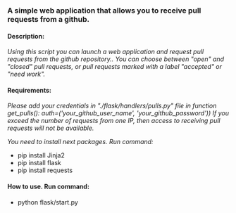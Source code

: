 ### **A simple web application that allows you to receive pull requests from a github.**

#### Description:
*Using this script you can launch a web application and request pull requests from the github repository.. You can choose between "open" and "closed" pull requests, or pull requests marked with a label "accepted" or "need work".*

#### Requirements:
*Please add your credentials in "./flask/handlers/pulls.py" file in function get_pulls(): auth=('your_github_user_name', 'your_github_password'))*
*If you exceed the number of requests from one IP, then access to receiving pull requests will not be available.*


*You need to install next packages. Run command:*
- pip install Jinja2
- pip install flask
- pip install requests

#### How to use. Run command:
- python flask/start.py


